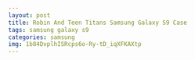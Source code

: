 ```yaml
---
layout: post
title: Robin And Teen Titans Samsung Galaxy S9 Case
tags: samsung galaxy s9
categories: samsung
img: 1b84DvplhISRcps6o-Ry-tD_iqXFKAXtp
---
```

